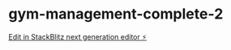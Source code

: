 # gym-management-complete-2

[Edit in StackBlitz next generation editor ⚡️](https://stackblitz.com/~/github.com/Krisgoku/gym-management-complete-2)